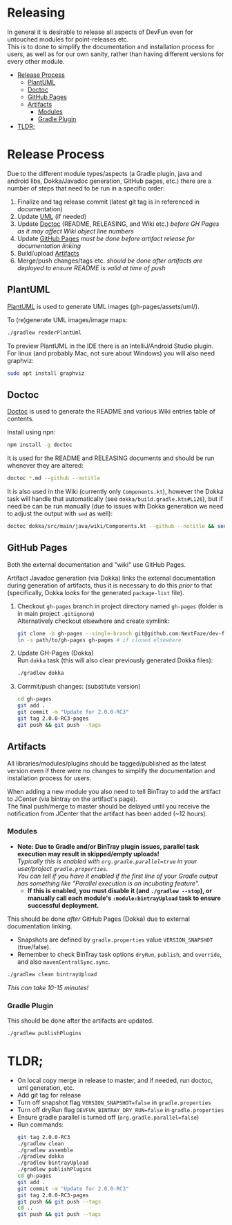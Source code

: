 # Releasing
In general it is desirable to release all aspects of DevFun even for untouched modules for point-releases etc.  
This is to done to simplify the documentation and installation process for users, as well as for our own sanity, rather than having different
versions for every other module.


<!-- START doctoc generated TOC please keep comment here to allow auto update -->
<!-- DON'T EDIT THIS SECTION, INSTEAD RE-RUN doctoc TO UPDATE -->


- [Release Process](#release-process)
  - [PlantUML](#plantuml)
  - [Doctoc](#doctoc)
  - [GitHub Pages](#github-pages)
  - [Artifacts](#artifacts)
    - [Modules](#modules)
    - [Gradle Plugin](#gradle-plugin)
- [TLDR;](#tldr)

<!-- END doctoc generated TOC please keep comment here to allow auto update -->

# Release Process

Due to the different module types/aspects (a Gradle plugin, java and android libs, Dokka/Javadoc generation, GitHub pages, etc.) there are a
number of steps that need to be run in a specific order:

1. Finalize and tag release commit (latest git tag is in referenced in documentation)
2. Update [UML](#plantuml) (if needed)
3. Update [Doctoc](#doctoc) (README, RELEASING, and Wiki etc.) _before GH Pages as it may affect Wiki object line numbers_
4. Update [GitHub Pages](#github-pages) _must be done before artifact release for documentation linking_
5. Build/upload [Artifacts](#artifacts)
6. Merge/push changes/tags etc. _should be done after artifacts are deployed to ensure README is valid at time of push_


## PlantUML
[PlantUML](http://plantuml.com/) is used to generate UML images (gh-pages/assets/uml/).

To (re)generate UML images/image maps:
```bash
./gradlew renderPlantUml
```


To preview PlantUML in the IDE there is an IntelliJ/Android Studio plugin.  
For linux (and probably Mac, not sure about Windows) you will also need graphviz:
```bash
sudo apt install graphviz
``` 


## Doctoc
[Doctoc](https://github.com/thlorenz/doctoc/) is used to generate the README and various Wiki entries table of contents.

Install using npn:
```bash
npm install -g doctoc
```

It is used for the README and RELEASING documents and should be run whenever they are altered:
```bash
doctoc *.md --github --notitle
```

It is also used in the Wiki (currently only `Components.kt`), however the Dokka task will handle that automatically (see
 `dokka/build.gradle.kts#L126`), but if need be can be run manually (due to issues with Dokka generation we need to adjust the output with
  `sed` as well):
```bash
doctoc dokka/src/main/java/wiki/Components.kt --github --notitle && sed '/<!-- START doctoc generated TOC/,/<!-- END doctoc generated TOC/s/^( *)/ * \1\1/' -ri dokka/src/main/java/wiki/Components.kt
```


## GitHub Pages
Both the external documentation and "wiki" use GitHub Pages.

Artifact Javadoc generation (via Dokka) links the external documentation during generation of artifacts,
thus it is necessary to do this *prior* to that (specifically, Dokka looks for the generated `package-list` file).
 
1. Checkout `gh-pages` branch in project directory named `gh-pages` (folder is in main project `.gitignore`)  
   Alternatively checkout elsewhere and create symlink:
   ```bash
   git clone -b gh-pages --single-branch git@github.com:NextFaze/dev-fun.git gh-pages
   ln -s path/to/gh-pages gh-pages # if cloned elsewhere
   ```

2. Update GH-Pages (Dokka)  
    Run `dokka` task (this will also clear previously generated Dokka files):
   ```bash
   ./gradlew dokka
    ```

3. Commit/push changes: (substitute version)
   ```bash
   cd gh-pages
   git add .
   git commit -m "Update for 2.0.0-RC3"
   git tag 2.0.0-RC3-pages
   git push && git push --tags
   ```


## Artifacts
All libraries/modules/plugins should be tagged/published as the latest version even if there were no changes to simplify the documentation
and installation process for users.

When adding a new module you also need to tell BinTray to add the artifact to JCenter (via bintray on the artifact's page).  
The final push/merge to master should be delayed until you receive the notification from JCenter that the artifact has been added (~12 hours).

### Modules
- **Note: Due to Gradle and/or BinTray plugin issues, parallel task execution may result in skipped/empty uploads!**    
    _Typically this is enabled with `org.gradle.parallel=true` in your user/project `gradle.properties`._  
    _You can tell if you have it enabled if the first line of your Gradle output has something like "Parallel execution is an incubating feature"._
    - **If this is enabled, you must disable it (and `./gradlew --stop`), or manually call each module's `:module:bintrayUpload` task to ensure successful deployment.**  
     
This should be done *after* GitHub Pages (Dokka) due to external documentation linking.
- Snapshots are defined by `gradle.properties` value `VERSION_SNAPSHOT` (true/false).  
- Remember to check BinTray task options `dryRun`, `publish`, and `override`, and also `mavenCentralSync.sync`. 

```bash
./gradlew clean bintrayUpload
```

_This can take 10-15 minutes!_

### Gradle Plugin
This should be done after the artifacts are updated.

```bash
./gradlew publishPlugins
```


# TLDR;
- On local copy merge in release to master, and if needed, run doctoc, uml generation, etc.
- Add git tag for release
- Turn off snapshot flag `VERSION_SNAPSHOT=false` in `gradle.properties`
- Turn off dryRun flag `DEVFUN_BINTRAY_DRY_RUN=false` in `gradle.properties`
- Ensure gradle parallel is turned off (`org.gradle.parallel=false`)
- Run commands:
    ```bash
    git tag 2.0.0-RC3
    ./gradlew clean
    ./gradlew assemble
    ./gradlew dokka
    ./gradlew bintrayUpload
    ./gradlew publishPlugins
   cd gh-pages
   git add .
   git commit -m "Update for 2.0.0-RC3"
   git tag 2.0.0-RC3-pages
   git push && git push --tags
   cd ..
   git push && git push --tags
    ```
